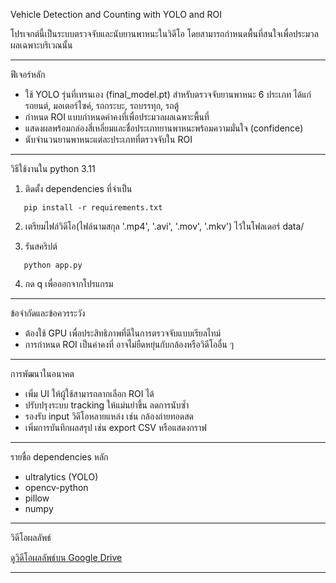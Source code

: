 Vehicle Detection and Counting with YOLO and ROI

โปรเจกต์นี้เป็นระบบตรวจจับและนับยานพาหนะในวิดีโอ
โดยสามารถกำหนดพื้นที่สนใจเพื่อประมวลผลเฉพาะบริเวณนั้น

---

ฟีเจอร์หลัก
- ใช้ YOLO รุ่นที่เทรนเอง (final_model.pt) สำหรับตรวจจับยานพาหนะ 6 ประเภท ได้แก่
  รถยนต์, มอเตอร์ไซค์, รถกระบะ, รถบรรทุก, รถตู้
- กำหนด ROI แบบกำหนดค่าคงที่เพื่อประมวลผลเฉพาะพื้นที่
- แสดงผลพร้อมกล่องสี่เหลี่ยมและชื่อประเภทยานพาหนะพร้อมความมั่นใจ (confidence)
- นับจำนวนยานพาหนะแต่ละประเภทที่ตรวจจับใน ROI

---

วิธีใช้งานใน python 3.11

1. ติดตั้ง dependencies ที่จำเป็น
```   
   pip install -r requirements.txt
```
2. เตรียมไฟล์วิดีโอ(ไฟล์นามสกุล '.mp4', '.avi', '.mov', '.mkv') ไว้ในโฟลเดอร์ data/

3. รันสคริปต์
```
   python app.py
```
4. กด q เพื่อออกจากโปรแกรม

---

ข้อจำกัดและข้อควรระวัง
- ต้องใช้ GPU เพื่อประสิทธิภาพที่ดีในการตรวจจับแบบเรียลไทม์
- การกำหนด ROI เป็นค่าคงที่ อาจไม่ยืดหยุ่นกับกล้องหรือวิดีโออื่น ๆ

---

การพัฒนาในอนาคต
- เพิ่ม UI ให้ผู้ใช้สามารถลากเลือก ROI ได้
- ปรับปรุงระบบ tracking ให้แม่นยำขึ้น ลดการนับซ้ำ
- รองรับ input วิดีโอหลายแหล่ง เช่น กล้องถ่ายทอดสด
- เพิ่มการบันทึกผลสรุป เช่น export CSV หรือแสดงกราฟ


---

รายชื่อ dependencies หลัก
- ultralytics (YOLO)
- opencv-python
- pillow
- numpy

---

วิดีโอผลลัพธ์

[ดูวิดีโอผลลัพธ์บน Google Drive](https://drive.google.com/drive/folders/1Yg63pq1cKqIBhysbDryUevJQkhdxYT4k?usp=drive_link)

---

